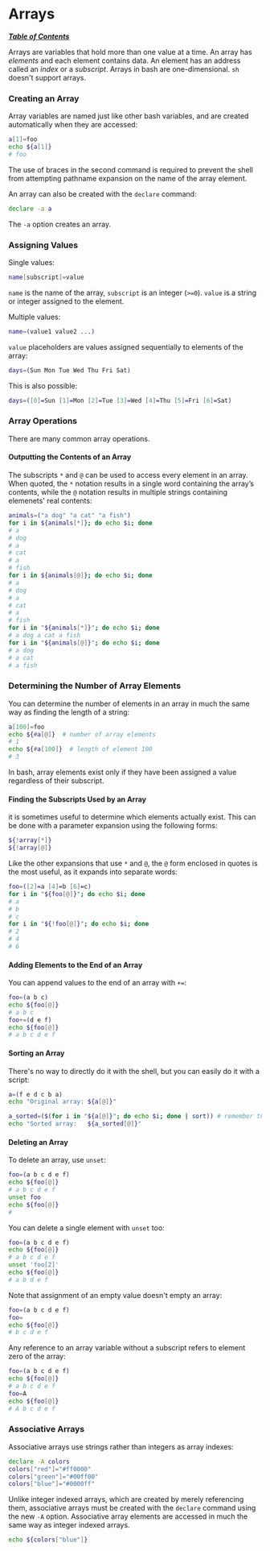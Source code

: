 # Arrays

[***Table of Contents***](./00-contents.md)

Arrays are variables that hold more than one value at a time. An array has
*elements* and each element contains data. An element has an address called an
*index* or a *subscript*. Arrays in bash are one-dimensional. `sh` doesn't
support arrays.

### Creating an Array

Array variables are named just like other bash variables, and are created
automatically when they are accessed:

```bash
a[1]=foo
echo ${a[1]}
# foo
```

The use of braces in the second command is required to prevent the shell from
attempting pathname expansion on the name of the array element.

An array can also be created with the `declare` command:

```bash
declare -a a
```

The `-a` option creates an array.

### Assigning Values

Single values:

```bash
name[subscript]=value
```

`name` is the name of the array, `subscript` is an integer (`>=0`). `value` is
a string or integer assigned to the element.

Multiple values:

```bash
name=(value1 value2 ...)
```

`value` placeholders are values assigned sequentially to elements of the array:

```bash
days=(Sun Mon Tue Wed Thu Fri Sat)
```

This is also possible:

```bash
days=([0]=Sun [1]=Mon [2]=Tue [3]=Wed [4]=Thu [5]=Fri [6]=Sat)
```

### Array Operations

There are many common array operations.

#### Outputting the Contents of an Array

The subscripts `*` and `@` can be used to access every element in an array.
When quoted, the `*` notation results in a single word containing the array’s
contents, while the `@` notation results in multiple strings containing
elemenets' real contents:

```bash
animals=("a dog" "a cat" "a fish")
for i in ${animals[*]}; do echo $i; done
# a 
# dog 
# a 
# cat 
# a 
# fish
for i in ${animals[@]}; do echo $i; done
# a 
# dog 
# a 
# cat 
# a 
# fish
for i in "${animals[*]}"; do echo $i; done
# a dog a cat a fish
for i in "${animals[@]}"; do echo $i; done
# a dog 
# a cat 
# a fish
```

### Determining the Number of Array Elements

You can determine the number of elements in an array in much the same way as
finding the length of a string:

```bash
a[100]=foo
echo ${#a[@]}  # number of array elements
# 1
echo ${#a[100]}  # length of element 100
# 3
```

In bash, array elements exist only if they have been assigned a value
regardless of their subscript.

#### Finding the Subscripts Used by an Array

it is sometimes useful to determine which elements actually exist. This can be
done with a parameter expansion using the following forms:

```bash
${!array[*]}
${!array[@]}
```

Like the other expansions that use `*` and `@`, the `@` form enclosed in quotes
is the most useful, as it expands into separate words:

```bash
foo=([2]=a [4]=b [6]=c)
for i in "${foo[@]}"; do echo $i; done
# a
# b
# c
for i in "${!foo[@]}"; do echo $i; done
# 2
# 4
# 6
```

#### Adding Elements to the End of an Array

You can append values to the end of an array with `+=`:

```bash
foo=(a b c)
echo ${foo[@]}
# a b c
foo+=(d e f)
echo ${foo[@]}
# a b c d e f
```

#### Sorting an Array

There's no way to directly do it with the shell, but you can easily do it with
a script:

```bash
a=(f e d c b a) 
echo "Original array: ${a[@]}" 

a_sorted=($(for i in "${a[@]}"; do echo $i; done | sort)) # remember this
echo "Sorted array:   ${a_sorted[@]}"
```

#### Deleting an Array

To delete an array, use `unset`:

```bash
foo=(a b c d e f)
echo ${foo[@]}
# a b c d e f
unset foo
echo ${foo[@]}
# 
```

You can delete a single element with `unset` too:

```bash
foo=(a b c d e f)
echo ${foo[@]}
# a b c d e f
unset 'foo[2]'
echo ${foo[@]} 
# a b d e f
```

Note that assignment of an empty value doesn't empty an array:

```bash
foo=(a b c d e f)
foo=
echo ${foo[@]}
# b c d e f
```

Any reference to an array variable without a subscript refers to element zero
of the array:

```bash
foo=(a b c d e f)
echo ${foo[@]}
# a b c d e f
foo=A
echo ${foo[@]}
# A b c d e f
```

### Associative Arrays

Associative arrays use strings rather than integers as array indexes:

```bash
declare -A colors
colors["red"]="#ff0000"
colors["green"]="#00ff00"
colors["blue"]="#0000ff"
```

Unlike integer indexed arrays, which are created by merely referencing them,
associative arrays must be created with the `declare` command using the new
`-A` option. Associative array elements are accessed in much the same way as
integer indexed arrays. 

```bash
echo ${colors["blue"]}
```
